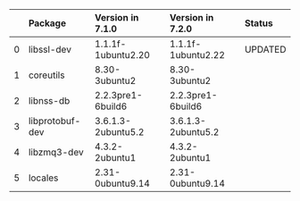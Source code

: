 <!-- markdown-link-check-disable -->

|    | Package         | Version in 7.1.0   | Version in 7.2.0   | Status   |
|---:|:----------------|:-------------------|:-------------------|:---------|
|  0 | libssl-dev      | 1.1.1f-1ubuntu2.20 | 1.1.1f-1ubuntu2.22 | UPDATED  |
|  1 | coreutils       | 8.30-3ubuntu2      | 8.30-3ubuntu2      |          |
|  2 | libnss-db       | 2.2.3pre1-6build6  | 2.2.3pre1-6build6  |          |
|  3 | libprotobuf-dev | 3.6.1.3-2ubuntu5.2 | 3.6.1.3-2ubuntu5.2 |          |
|  4 | libzmq3-dev     | 4.3.2-2ubuntu1     | 4.3.2-2ubuntu1     |          |
|  5 | locales         | 2.31-0ubuntu9.14   | 2.31-0ubuntu9.14   |          |